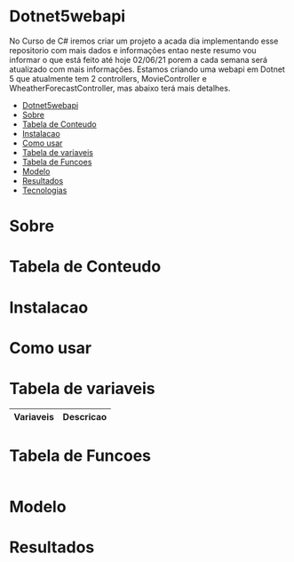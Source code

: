 # Dotnet5webapi
 No Curso de C# iremos criar um projeto a acada dia implementando esse repositorio com mais dados e informações entao neste resumo vou informar o que está feito até hoje 02/06/21 porem a cada semana será atualizado com mais informações.
 Estamos criando uma webapi em Dotnet 5 que atualmente tem 2 controllers, MovieController e WheatherForecastController, mas abaixo terá mais detalhes.

<!--ts-->
   * [Dotnet5webapi](#Dotnet5webapi)
   * [Sobre](#Sobre)
   * [Tabela de Conteudo](#tabela-de-conteudo)
   * [Instalacao](#Instalacao)
   * [Como usar](#como-usar)
   * [Tabela de variaveis](#tabela-de-variaveis)
   * [Tabela de Funcoes](#tabela-de-funcoes)
   * [Modelo](#modelo)
   * [Resultados](#resultados)
   * [Tecnologias](#tecnologias)
<!--te-->

# Sobre


# Tabela de Conteudo


# Instalacao


# Como usar


# Tabela de variaveis
Variaveis    | Descricao
-------------------------- | ------------------------------------------------------------------:

# Tabela de Funcoes

```dotnet

```

# Modelo

  
# Resultados
